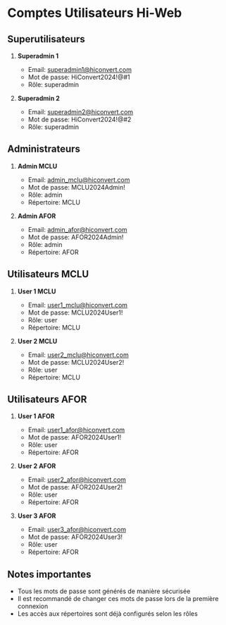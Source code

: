 # Comptes Utilisateurs Hi-Web

## Superutilisateurs
1. **Superadmin 1**
   - Email: superadmin1@hiconvert.com
   - Mot de passe: HiConvert2024!@#1
   - Rôle: superadmin

2. **Superadmin 2**
   - Email: superadmin2@hiconvert.com
   - Mot de passe: HiConvert2024!@#2
   - Rôle: superadmin

## Administrateurs
1. **Admin MCLU**
   - Email: admin_mclu@hiconvert.com
   - Mot de passe: MCLU2024Admin!
   - Rôle: admin
   - Répertoire: MCLU

2. **Admin AFOR**
   - Email: admin_afor@hiconvert.com
   - Mot de passe: AFOR2024Admin!
   - Rôle: admin
   - Répertoire: AFOR

## Utilisateurs MCLU
1. **User 1 MCLU**
   - Email: user1_mclu@hiconvert.com
   - Mot de passe: MCLU2024User1!
   - Rôle: user
   - Répertoire: MCLU

2. **User 2 MCLU**
   - Email: user2_mclu@hiconvert.com
   - Mot de passe: MCLU2024User2!
   - Rôle: user
   - Répertoire: MCLU

## Utilisateurs AFOR
1. **User 1 AFOR**
   - Email: user1_afor@hiconvert.com
   - Mot de passe: AFOR2024User1!
   - Rôle: user
   - Répertoire: AFOR

2. **User 2 AFOR**
   - Email: user2_afor@hiconvert.com
   - Mot de passe: AFOR2024User2!
   - Rôle: user
   - Répertoire: AFOR

3. **User 3 AFOR**
      - Email: user3_afor@hiconvert.com
      - Mot de passe: AFOR2024User3!
   - Rôle: user
   - Répertoire: AFOR

## Notes importantes
- Tous les mots de passe sont générés de manière sécurisée
- Il est recommandé de changer ces mots de passe lors de la première connexion
- Les accès aux répertoires sont déjà configurés selon les rôles